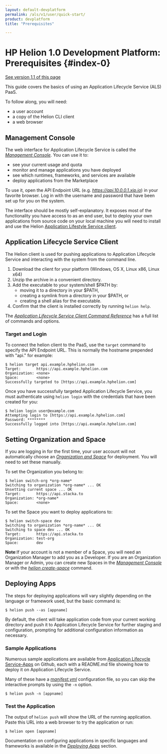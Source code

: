 ```yaml
---
layout: default-devplatform
permalink: /als/v1/user/quick-start/
product: devplatform
title: "Prerequisites"

---
```

<!--PUBLISHED-->

# HP Helion 1.0 Development Platform: Prerequisites {#index-0}
[See version 1.1 of this page](/helion/devplatform/1.1/als/user/quick-start/)

This guide covers the basics of using an Application Lifecycle Service (ALS) PaaS.

To follow along,
you will need:

-   a user account
-   a copy of the Helion CLI client
-   a web browser


Management Console[](#management-console "Permalink to this headline")
-----------------------------------------------------------------------

The web interface for Application Lifecycle Service is called the [*Management
Console*](/als/v1/admin/console/customize/#management-console). You can use it to:

-   see your current usage and quota
-   monitor and manage applications you have deployed
-   see which runtimes, frameworks, and services are available
-   deploy applications from the Marketplace

To use it, open the API Endpoint URL (e.g. *https://api.10.0.0.1.xip.io*) in
your favorite browser. Log in with the username and password that have
been set up for you on the system.

The interface should be mostly self-explanatory. It exposes most of the
functionality you have access to as an end user, but to deploy your own
applications from source code on your local machine you will need to install and use
the Helion [Application Lifestyle Service client](/als/v1/user/client/#helion-client-setup).

Application Lifecycle Service Client[](#helion-client "Permalink to this headline")
-----------------------------------------------------------------

The Helion client is used for pushing
applications to Application Lifecycle Service and interacting with the system from the
command line.

1.  Download the client for your platform (Windows, OS X, Linux x86,
    Linux x64)
2.  Unzip the archive in a convenient directory.
3.  Add the executable to your system/shell \$PATH by:
	- moving it to a directory in your \$PATH,
	-   creating a symlink from a directory in your \$PATH, or
	-   creating a shell alias for the executable.
4.  Confirm that the client is installed correctly by running
    `helion help`.

The [*Application Lifecycle Service Client Command
Reference*](/als/v1/user/reference/client-ref/#command-ref-client) has a full
list of commands and options.

### Target and Login[](#target-and-login "Permalink to this headline")

To connect the helion client to the PaaS, use
the `target` command to specify the API Endpoint
URL. This is normally the hostname prepended with "api." for example:

	$ helion target api.example.hphelion.com
	Target:       https://api.example.hphelion.com
	Organization: <none>
	Space:        <none>
	Successfully targeted to [https://api.example.hphelion.com]

Once you have successfully targeted Application Lifecycle Service, you must authenticate
using `helion login` with the credentials that
have been created for you:

	$ helion login user@example.com
	Attempting login to [https://api.example.hphelion.com]
	Password: ********
	Successfully logged into [https://api.example.hphelion.com]


Setting Organization and Space[](#setting-organization-and-space "Permalink to this headline")
-----------------------------------------------------------------------------------------------

If you are logging in for the first time, your user account will not
automatically choose an [*Organization and
Space*](/als/v1/user/deploy/orgs-spaces/#orgs-spaces) for deployment. You will need to set these manually.

To set the Organization you belong to:

    $ helion switch-org *org-name*
    Switching to organization *org-name* ... OK
    Unsetting current space ... OK
    Target:       https://api.stacka.to
    Organization: *org-name*
    Space:        <none>

To set the Space you want to deploy applications to:

    $ helion switch-space dev
    Switching to organization *org-name* ... OK
    Switching to space dev ... OK
    Target:       https://api.stacka.to
    Organization: test-org
    Space:        dev

**Note**:If your account is not a member of a Space, you will need an
Organization Manager to add you as a Developer. If you are an
Organization Manager or Admin, you can create new Spaces in the
[*Management Console*](/als/v1/admin/console/customize/#user-console-space) or with
the [*helion
create-space*](/als/v1/user/reference/client-ref/#command-create-space)
command.

Deploying Apps[](#deploying-apps "Permalink to this headline")
---------------------------------------------------------------

The steps for deploying applications will vary slightly depending on the
language or framework used, but the basic command is:

	$ helion push --as [appname]

By default, the client will take application code from your current
working directory and push it to Application Lifecycle Service for further staging and
configuration, prompting for additional configuration information as
necessary.

### Sample Applications[](#sample-applications "Permalink to this headline")

Numerous sample applications are available from
[Application Lifecycle Service-Apps](https://github.com/Stackato-Apps) on Github, each with a
README.md file showing how to deploy it on Application Lifecycle Service.

Many of these have a [*manifest.yml*](/als/v1/user/deploy/manifestyml/) configuration
file, so you can skip the interactive prompts by using the
`-n` option.

	$ helion push -n [appname]

### Test the Application[](#test-the-application "Permalink to this headline")

The output of `helion push` will show the URL of
the running application. Paste this URL into a web browser to try the
application or run:

	$ helion open [appname]

Documentation on configuring applications in specific languages and
frameworks is available in the [*Deploying Apps*](/als/v1/user/deploy/#deploying-apps) section.

